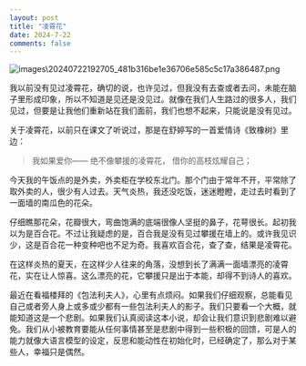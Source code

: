 ```yaml
---
layout: post
title: "凌霄花"
date: 2024-7-22
comments: false
---
```


![images\20240722192705_481b316be1e36706e585c5c17a386487.png](https://jekyll-1251110281.file.myqcloud.com/images%5C20240722192705_481b316be1e36706e585c5c17a386487.png)


我以前没有见过凌霄花，确切的说，也许见过，但我没有去查或者去问，未能在脑子里形成印象，所以不知道是见还是没见过。就像在我们人生路过的很多人，我们见过，但要是让我他们重新站在我们面前，我们也想不起来，只能说是没有见过。

关于凌霄花，以前只在课文了听说过，那是在舒婷写的一首爱情诗《致橡树》里边：

> 我如果爱你——
> 绝不像攀援的凌霄花，
> 借你的高枝炫耀自己；

今天我的午饭点的是外卖，外卖柜在学校东北门。那个门由于常年不开，平常除了取外卖的人，很少有人过去。天气炎热，我还没吃饭，迷迷瞪瞪，走过去时看到了一面墙的南瓜色的花朵。

仔细瞧那花朵，花瓣很大，弯曲饱满的底端很像人坚挺的鼻子，花萼很长。起初我以为是百合花。不过让我疑虑的是，百合我是没有见过攀援在墙上的。或许我见识少，这是百合花一种变种吧也不足为奇。我喜欢百合花，查了查，结果是凌霄花。

在这样炎热的夏天，在这样少人往来的角落，没想到长了满满一面墙漂亮的凌霄花，实在让人惊喜。这么漂亮的花，它攀援只是出于本能，却得不到诗人的喜欢。

最近在看福楼拜的《包法利夫人》，心里有点烦闷。如果我们仔细观察，总能看见自己或者旁人身上或多或少都有一些包法利夫人的影子。我们只要看一个大概，就能知道这是一个悲剧。如果我们认真阅读这本小说，却会让我们意识到悲剧难以避免。我们从小被教育要能从任何事情甚至是悲剧中得到一些积极的回馈，可是人的能力就像大语言模型的设定，反思和能动性在初始化时，已经确定了，那么对于某些人，幸福只是偶然。